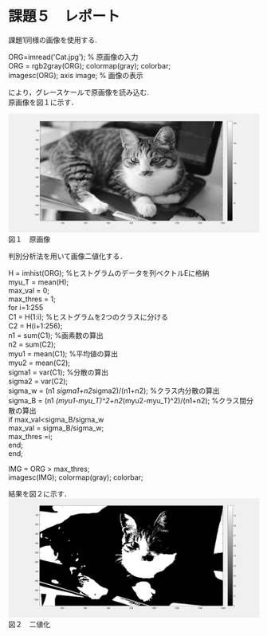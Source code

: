 # 課題５　レポート

課題1同様の画像を使用する.

ORG=imread('Cat.jpg'); % 原画像の入力   
ORG = rgb2gray(ORG); colormap(gray); colorbar;    
imagesc(ORG); axis image; % 画像の表示   

により，グレースケールで原画像を読み込む.   
原画像を図１に示す．

![原画像](https://github.com/15ec013/image_kadai/blob/master/img/5-0.PNG)
図１　原画像

判別分析法を用いて画像二値化する．   

H = imhist(ORG); %ヒストグラムのデータを列ベクトルEに格納    
myu_T = mean(H);    
max_val = 0;    
max_thres = 1;    
for i=1:255   
C1 = H(1:i); %ヒストグラムを2つのクラスに分ける   
C2 = H(i+1:256);    
n1 = sum(C1); %画素数の算出    
n2 = sum(C2);   
myu1 = mean(C1); %平均値の算出    
myu2 = mean(C2);    
sigma1 = var(C1); %分散の算出    
sigma2 = var(C2);   
sigma_w = (n1 *sigma1+n2*sigma2)/(n1+n2); %クラス内分散の算出    
sigma_B = (n1 *(myu1-myu_T)^2+n2*(myu2-myu_T)^2)/(n1+n2); %クラス間分散の算出    
if max_val<sigma_B/sigma_w    
max_val = sigma_B/sigma_w;    
max_thres =i;   
end;    
end;    

IMG = ORG > max_thres;    
imagesc(IMG); colormap(gray); colorbar;   

結果を図２に示す．
![画像](https://github.com/15ec013/image_kadai/blob/master/img/5-1.PNG)
図２　二値化
